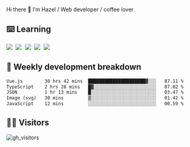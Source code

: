 
Hi there 👋 I’m Hazel / Web developer / coffee lover

## ⌨️ Learning

<samp>
 <a href="https://github.com/vuejs/core"><img src="https://api.iconify.design/logos:vue.svg" /></a>
  <a href="https://github.com/vuejs/core"><img src="https://api.iconify.design/logos:react.svg" /></a>
  <a href="https://github.com/vitejs/vite"><img src="https://api.iconify.design/logos:vitejs.svg" /></a>
  <a href="https://github.com/microsoft/TypeScript"><img src="https://api.iconify.design/logos:typescript-icon.svg" /></a> 
  <a href="https://github.com/unocss/unocss"><img src="https://api.iconify.design/logos:unocss.svg" /></a>
  

</samp>


## 🦀 Weekly development breakdown

<!--START_SECTION:waka-->

```txt
Vue.js        30 hrs 42 mins  █████████████████████▓░░░   87.11 %
TypeScript    2 hrs 28 mins   █▓░░░░░░░░░░░░░░░░░░░░░░░   07.02 %
JSON          1 hr 13 mins    █░░░░░░░░░░░░░░░░░░░░░░░░   03.47 %
Image (svg)   30 mins         ▒░░░░░░░░░░░░░░░░░░░░░░░░   01.42 %
JavaScript    12 mins         ░░░░░░░░░░░░░░░░░░░░░░░░░   00.59 %
```

<!--END_SECTION:waka-->
## 👬🏻 Visitors

![gh_visitors](https://profile-counter.glitch.me/Hazel-Lin/count.svg)

